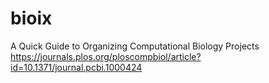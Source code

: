 # bioix



A Quick Guide to Organizing Computational Biology Projects
https://journals.plos.org/ploscompbiol/article?id=10.1371/journal.pcbi.1000424
